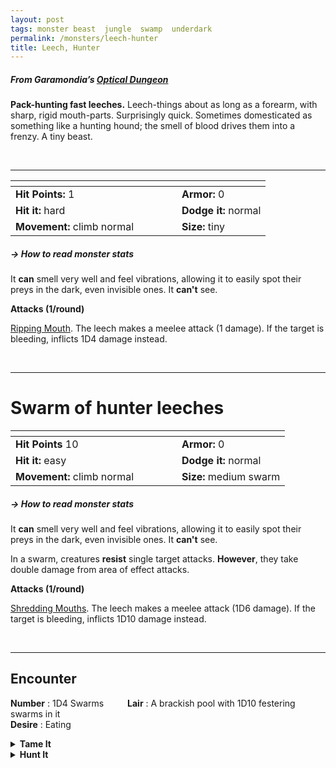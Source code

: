 ```yaml
---
layout: post
tags: monster beast  jungle  swamp  underdark 
permalink: /monsters/leech-hunter
title: Leech, Hunter
---
```


##### From Garamondia’s [Optical Dungeon](https://garamondia.blogspot.com/2025/03/the-optical-dungeonthe-process-dungeon.html)

**Pack-hunting fast leeches.** Leech-things about as long as a forearm, with sharp, rigid mouth-parts. Surprisingly quick. Sometimes domesticated as something like a hunting hound; the smell of blood drives them into a frenzy. A tiny beast.

<br>

---

|  <span style="display: inline-block; width:250px"></span>  |  |
| -------- | --------|
| **Hit Points:** 1 | **Armor:** 0 |
| **Hit it:** hard | **Dodge it:** normal |
| **Movement:** climb normal   |  **Size:** tiny | 

##### <span class="tooltip" data-tooltip="Armor = damage reduction · · · Easy/Normal/Hard = roll above 10/15/20 to beat">→ How to read monster stats</span>

It **can** smell very well and feel vibrations, allowing it to easily spot their preys in the dark, even invisible ones. It **can't** see.

**Attacks (1/round)**

<ins>Ripping Mouth</ins>. The leech makes a meelee attack (1 damage). If the target is bleeding, inflicts 1D4 damage instead.

<br>

---

# Swarm of hunter leeches

|  <span style="display: inline-block; width:250px"></span>  |  |
| -------- | --------|
| **Hit Points** 10 | **Armor:** 0  |
| **Hit it:** easy | **Dodge it:** normal |
| **Movement:** climb normal    |  **Size:** medium swarm | 

##### <span class="tooltip" data-tooltip="Armor = damage reduction · · · Easy/Normal/Hard = roll above 10/15/20 to beat">→ How to read monster stats</span>

It **can** smell very well and feel vibrations, allowing it to easily spot their preys in the dark, even invisible ones. It **can't** see.

In a swarm, creatures **resist** single target attacks. **However**, they take double damage from area of effect attacks.

**Attacks (1/round)**

<ins>Shredding Mouths</ins>. The leech makes a meelee attack (1D6 damage). If the target is bleeding, inflicts 1D10 damage instead.

<br>

---

## Encounter

**Number** : 1D4 Swarms <span style="display: inline-block; width:30px"></span>
**Lair** : A brackish pool with 1D10 festering swarms in it<span style="display: inline-block; width:30px"></span> <br>
**Desire** : Eating

<details markdown="1">
<summary style="font-weight: bold;">Tame It</summary>
If you have captured this beast, you can spend the equivalent of 1 bag of silver in food between two adventures to tame it. It is now one of your <span class="tooltip" data-tooltip="You can bring a follower in your adventures if you dedicate a Psyche slot to it."><i>followers</i></span>. Each extra bag of gold spent training the beast teaches it a one-word order. Otherwise, it only acts to eat or in self-defence. 
</details>

<details markdown="1">
<summary style="font-weight: bold;">Hunt It</summary>
Hunter leeches dont produce natural painkillers like their cousins, but are much easier to tame. They are edible.
  
If you have access to an artisan and a workshop, you can spend loot between two adventures to create something with parts of the beast. The object you craft can be anything mostly made of the provided materials. It will have the value of what you [invest in it](/2024/06/26/currency/#values). Discuss what you want with the referee.
</details>
